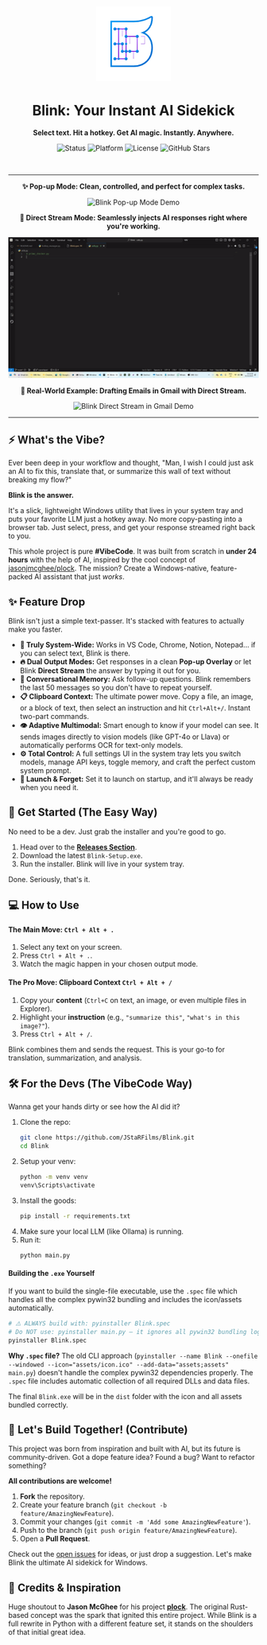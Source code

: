 
<div align="center">
<img src="https://github.com/JStaRFilms/Blink/blob/main/assets/icon.png?raw=true" alt="Blink Logo" width="150"/>
  <h1>Blink: Your Instant AI Sidekick</h1>
  <p><strong>Select text. Hit a hotkey. Get AI magic. Instantly. Anywhere.</strong></p>
  
  <p>
    <img src="https://img.shields.io/badge/status-active-brightgreen" alt="Status">
    <img src="https://img.shields.io/badge/platform-Windows-blue" alt="Platform">
    <img src="https://img.shields.io/github/license/JStaRFilms/Blink" alt="License">
    <img src="https://img.shields.io/github/stars/JStaRFilms/Blink?style=social" alt="GitHub Stars">
  </p>
</div>

<br>

---

<div align="center">
  <p><strong>✨ Pop-up Mode: Clean, controlled, and perfect for complex tasks.</strong></p>
  <img src="https://github.com/JStaRFilms/Blink/blob/main/assets/demo%201.gif?raw=true" alt="Blink Pop-up Mode Demo">

  <br>

  <p><strong>🚀 Direct Stream Mode: Seamlessly injects AI responses right where you're working.</strong></p>
  <img src="https://github.com/JStaRFilms/Blink/blob/main/assets/demo%202.gif?raw=true" alt="Blink Direct Stream Mode Demo">

  <br>

  <p><strong>📧 Real-World Example: Drafting Emails in Gmail with Direct Stream.</strong></p>
  <img src="https://github.com/JStaRFilms/Blink/blob/main/assets/demo%203.gif?raw=true" alt="Blink Direct Stream in Gmail Demo">
</div>

---

## ⚡ What's the Vibe?

Ever been deep in your workflow and thought, "Man, I wish I could just ask an AI to fix this, translate that, or summarize this wall of text without breaking my flow?"

**Blink is the answer.**

It's a slick, lightweight Windows utility that lives in your system tray and puts your favorite LLM just a hotkey away. No more copy-pasting into a browser tab. Just select, press, and get your response streamed right back to you.

This whole project is pure **#VibeCode**. It was built from scratch in **under 24 hours** with the help of AI, inspired by the cool concept of [jasonjmcghee/plock](https://github.com/jasonjmcghee/plock). The mission? Create a Windows-native, feature-packed AI assistant that just *works*.

## ✨ Feature Drop

Blink isn't just a simple text-passer. It's stacked with features to actually make you faster.

-   **🤖 Truly System-Wide:** Works in VS Code, Chrome, Notion, Notepad... if you can select text, Blink is there.
-   **🔥 Dual Output Modes:** Get responses in a clean **Pop-up Overlay** or let Blink **Direct Stream** the answer by typing it out for you.
-   **🧠 Conversational Memory:** Ask follow-up questions. Blink remembers the last 50 messages so you don't have to repeat yourself.
-   **📋 Clipboard Context:** The ultimate power move. Copy a file, an image, or a block of text, then select an instruction and hit `Ctrl+Alt+/`. Instant two-part commands.
-   **👁️ Adaptive Multimodal:** Smart enough to know if your model can see. It sends images directly to vision models (like GPT-4o or Llava) or automatically performs OCR for text-only models.
-   **⚙️ Total Control:** A full settings UI in the system tray lets you switch models, manage API keys, toggle memory, and craft the perfect custom system prompt.
-   **🚀 Launch & Forget:** Set it to launch on startup, and it'll always be ready when you need it.

## 🚀 Get Started (The Easy Way)

No need to be a dev. Just grab the installer and you're good to go.

1.  Head over to the **[Releases Section](https://github.com/JStaRFilms/Blink/releases)**.
2.  Download the latest `Blink-Setup.exe`.
3.  Run the installer. Blink will live in your system tray.

Done. Seriously, that's it.

## 💻 How to Use

#### The Main Move: `Ctrl + Alt + .`
1.  Select any text on your screen.
2.  Press `Ctrl + Alt + .`.
3.  Watch the magic happen in your chosen output mode.

#### The Pro Move: Clipboard Context `Ctrl + Alt + /`
1.  Copy your **content** (`Ctrl+C` on text, an image, or even multiple files in Explorer).
2.  Highlight your **instruction** (e.g., `"summarize this"`, `"what's in this image?"`).
3.  Press `Ctrl + Alt + /`.

Blink combines them and sends the request. This is your go-to for translation, summarization, and analysis.

## 🛠️ For the Devs (The VibeCode Way)

Wanna get your hands dirty or see how the AI did it?

1.  Clone the repo:
    ```bash
    git clone https://github.com/JStaRFilms/Blink.git
    cd Blink
    ```
2.  Setup your venv:
    ```bash
    python -m venv venv
    venv\Scripts\activate
    ```
3.  Install the goods:
    ```bash
    pip install -r requirements.txt
    ```
4.  Make sure your local LLM (like Ollama) is running.
5.  Run it:
    ```bash
    python main.py
    ```

#### Building the `.exe` Yourself
If you want to build the single-file executable, use the `.spec` file which handles all the complex pywin32 bundling and includes the icon/assets automatically.

```bash
# ⚠️ ALWAYS build with: pyinstaller Blink.spec
# Do NOT use: pyinstaller main.py — it ignores all pywin32 bundling logic!
pyinstaller Blink.spec
```

**Why `.spec` file?** The old CLI approach (`pyinstaller --name Blink --onefile --windowed --icon="assets/icon.ico" --add-data="assets;assets" main.py`) doesn't handle the complex pywin32 dependencies properly. The `.spec` file includes automatic collection of all required DLLs and data files.

The final `Blink.exe` will be in the `dist` folder with the icon and all assets bundled correctly.

## 🤝 Let's Build Together! (Contribute)

This project was born from inspiration and built with AI, but its future is community-driven. Got a dope feature idea? Found a bug? Want to refactor something?

**All contributions are welcome!**

1.  **Fork** the repository.
2.  Create your feature branch (`git checkout -b feature/AmazingNewFeature`).
3.  Commit your changes (`git commit -m 'Add some AmazingNewFeature'`).
4.  Push to the branch (`git push origin feature/AmazingNewFeature`).
5.  Open a **Pull Request**.

Check out the [open issues](https://github.com/JStaRFilms/Blink/issues) for ideas, or just drop a suggestion. Let's make Blink the ultimate AI sidekick for Windows.

## 🙏 Credits & Inspiration

Huge shoutout to **Jason McGhee** for his project **[plock](https://github.com/jasonjmcghee/plock)**. The original Rust-based concept was the spark that ignited this entire project. While Blink is a full rewrite in Python with a different feature set, it stands on the shoulders of that initial great idea.
